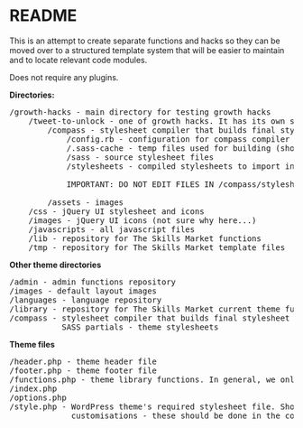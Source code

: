 README
======


This is an attempt to create separate functions and hacks so they 
can be moved over to a structured template system that will be 
easier to maintain and to locate relevant code modules.

Does not require any plugins.

**Directories:**

<pre>
/growth-hacks - main directory for testing growth hacks
	/tweet-to-unlock - one of growth hacks. It has its own stylesheets
		/compass - stylesheet compiler that builds final stylesheet based on SASS partials
			/config.rb - configuration for compass compiler
			/.sass-cache - temp files used for building (should not be in git)
			/sass - source stylesheet files
			/stylesheets - compiled stylesheets to import into theme's style.css

			IMPORTANT: DO NOT EDIT FILES IN /compass/stylesheets

		/assets - images
	/css - jQuery UI stylesheet and icons
	/images - jQuery UI icons (not sure why here...)
	/javascripts - all javascript files
	/lib - repository for The Skills Market functions
	/tmp - repository for The Skills Market template files
</pre>
**Other theme directories**

<pre>
/admin - admin functions repository
/images - default layout images
/languages - language repository
/library - repository for The Skills Market current theme functions
/compass - stylesheet compiler that builds final stylesheet based on 
		   SASS partials - theme stylesheets
</pre>

**Theme files**

<pre>
/header.php - theme header file
/footer.php - theme footer file
/functions.php - theme library functions. In general, we only set up calls here
/index.php
/options.php
/style.php - WordPress theme's required stylesheet file. Should not include CSS
			 customisations - these should be done in the compass/sass folder
</pre>
